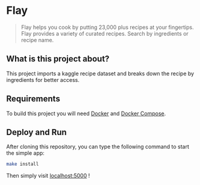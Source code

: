 # Flay
 > Flay helps you cook by putting 23,000 plus recipes at your fingertips. Flay provides a variety of curated recipes. Search by ingredients or recipe name.

## What is this project about?

This project imports a kaggle recipe dataset and breaks down the recipe by ingredients for better access.

## Requirements

To build this project you will need [Docker][Docker Install] and [Docker Compose][Docker Compose Install].

## Deploy and Run

After cloning this repository, you can type the following command to start the simple app:

```sh
make install
```

Then simply visit [localhost:5000][App] !


[Docker Install]:  https://docs.docker.com/install/
[Docker Compose Install]: https://docs.docker.com/compose/install/
[App]: http://127.0.0.1:5000
[here]: https://medium.com/@daniel.carlier/how-to-build-a-simple-flask-restful-api-with-docker-compose-2d849d738137
